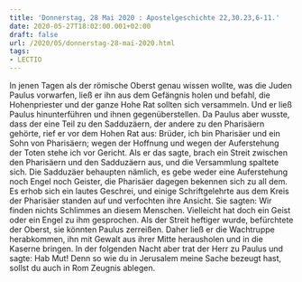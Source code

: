 ```yaml
---
title: 'Donnerstag, 28 Mai 2020 : Apostelgeschichte 22,30.23,6-11.'
date: 2020-05-27T18:02:00.001+02:00
draft: false
url: /2020/05/donnerstag-28-mai-2020.html
tags: 
- LECTIO
---
```


In jenen Tagen als der römische Oberst genau wissen wollte, was die Juden Paulus vorwarfen, ließ er ihn aus dem Gefängnis holen und befahl, die Hohenpriester und der ganze Hohe Rat sollten sich versammeln. Und er ließ Paulus hinunterführen und ihnen gegenüberstellen. Da Paulus aber wusste, dass der eine Teil zu den Sadduzäern, der andere zu den Pharisäern gehörte, rief er vor dem Hohen Rat aus: Brüder, ich bin Pharisäer und ein Sohn von Pharisäern; wegen der Hoffnung und wegen der Auferstehung der Toten stehe ich vor Gericht. Als er das sagte, brach ein Streit zwischen den Pharisäern und den Sadduzäern aus, und die Versammlung spaltete sich. Die Sadduzäer behaupten nämlich, es gebe weder eine Auferstehung noch Engel noch Geister, die Pharisäer dagegen bekennen sich zu all dem. Es erhob sich ein lautes Geschrei, und einige Schriftgelehrte aus dem Kreis der Pharisäer standen auf und verfochten ihre Ansicht. Sie sagten: Wir finden nichts Schlimmes an diesem Menschen. Vielleicht hat doch ein Geist oder ein Engel zu ihm gesprochen. Als der Streit heftiger wurde, befürchtete der Oberst, sie könnten Paulus zerreißen. Daher ließ er die Wachtruppe herabkommen, ihn mit Gewalt aus ihrer Mitte herausholen und in die Kaserne bringen. In der folgenden Nacht aber trat der Herr zu Paulus und sagte: Hab Mut! Denn so wie du in Jerusalem meine Sache bezeugt hast, sollst du auch in Rom Zeugnis ablegen.